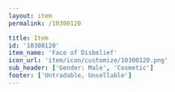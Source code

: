```yaml
---
layout: item
permalink: /10300120

title: Item
id: '10300120'
item_name: 'Face of Disbelief'
icon_url: 'item/icon/customize/10300120.png'
sub_header: ['Gender: Male', 'Cosmetic']
footer: ['Untradable, Unsellable']
---
```

